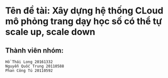 # Tên đề tài: Xây dựng hệ thống CLoud mô phỏng trang dạy học số có thể tự scale up, scale down
## Thành viên nhóm:
```
Hồ Thái Long 20161332
Nguyễn Quốc Trung 20110588
Phan Công Tú 20110592
```
